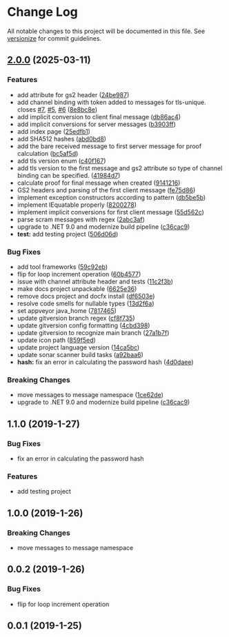 # Change Log

All notable changes to this project will be documented in this file. See [versionize](https://github.com/saintedlama/versionize) for commit guidelines.

<a name="2.0.0"></a>
## [2.0.0](https://www.github.com/ubiety/Ubiety.Scram.Core/releases/tag/v2.0.0) (2025-03-11)

### Features

* add attribute for gs2 header ([24be987](https://www.github.com/ubiety/Ubiety.Scram.Core/commit/24be987c5a50ed178ad1e067ed2464302402b089))
* add channel binding with token added to messages for tls-unique. closes [#7](https://www.github.com/ubiety/Ubiety.Scram.Core/issues/7), [#5](https://www.github.com/ubiety/Ubiety.Scram.Core/issues/5), [#6](https://www.github.com/ubiety/Ubiety.Scram.Core/issues/6) ([8e8bc8e](https://www.github.com/ubiety/Ubiety.Scram.Core/commit/8e8bc8efbde7e6156e3808264b98a18ad493cf29))
* add implicit conversion to client final message ([db86ac4](https://www.github.com/ubiety/Ubiety.Scram.Core/commit/db86ac46c45a92d2aa3c69d661a8b55bb7c0b62e))
* add implicit conversions for server messages ([b3903ff](https://www.github.com/ubiety/Ubiety.Scram.Core/commit/b3903ff80128dd6f0e02d0812a275c0e59dab690))
* add index page ([25edfb1](https://www.github.com/ubiety/Ubiety.Scram.Core/commit/25edfb139ca932700aa30514a40a279582026ad9))
* add SHA512 hashes ([abd0bd8](https://www.github.com/ubiety/Ubiety.Scram.Core/commit/abd0bd8a2151c1bb30f34448a45cae73ef0f6ce8))
* add the bare received message to first server message for proof calculation ([bc5af5d](https://www.github.com/ubiety/Ubiety.Scram.Core/commit/bc5af5db75807a0943a66dfbf74ad8260dfa3cc6))
* add tls version enum ([c40f167](https://www.github.com/ubiety/Ubiety.Scram.Core/commit/c40f1677829339e45cf537c5e72de988dacca81e))
* add tls version to the first message and gs2 attribute so type of channel binding can be specified. ([41984d7](https://www.github.com/ubiety/Ubiety.Scram.Core/commit/41984d73a1bd1ccd66264467c715725ab7776e43))
* calculate proof for final message when created ([9141216](https://www.github.com/ubiety/Ubiety.Scram.Core/commit/9141216ef89de96aa4108eb215eaf8b9777a5024))
* GS2 headers and parsing of the first client message ([fe75d86](https://www.github.com/ubiety/Ubiety.Scram.Core/commit/fe75d86189c8c745e0222a9b9bedc6eec1825d16))
* implement exception constructors according to pattern ([db5be5b](https://www.github.com/ubiety/Ubiety.Scram.Core/commit/db5be5be85cbb601c93ef48f3252556ca206a4d7))
* implement IEquatable properly ([8200278](https://www.github.com/ubiety/Ubiety.Scram.Core/commit/82002786114faa676e69396c70264e8d9818475e))
* implement implicit conversions for first client message ([55d562c](https://www.github.com/ubiety/Ubiety.Scram.Core/commit/55d562c474c4ae087fe8d322484a0ea1ef5320ec))
* parse scram messages with regex ([2abc3af](https://www.github.com/ubiety/Ubiety.Scram.Core/commit/2abc3af25df61a1672fb13ac72a379ca04bb65e1))
* upgrade to .NET 9.0 and modernize build pipeline ([c36cac9](https://www.github.com/ubiety/Ubiety.Scram.Core/commit/c36cac9b203ef5ecdd686d5f2df9cad80807e40b))
* **test:** add testing project ([506d06d](https://www.github.com/ubiety/Ubiety.Scram.Core/commit/506d06d79abb5fa2a0083bde53d99144b5e9cb98))

### Bug Fixes

* add tool frameworks ([59c92eb](https://www.github.com/ubiety/Ubiety.Scram.Core/commit/59c92ebe41aaf8a6fd1af85b8c4b6f7cb7fdad5f))
* flip for loop increment operation ([60b4577](https://www.github.com/ubiety/Ubiety.Scram.Core/commit/60b4577a228d5942ab5506634113ee8947601fba))
* issue with channel attribute header and tests ([11c2f3b](https://www.github.com/ubiety/Ubiety.Scram.Core/commit/11c2f3bfc6cb64ab6da39a06c472c782b595fd01))
* make docs project unpackable ([6625e36](https://www.github.com/ubiety/Ubiety.Scram.Core/commit/6625e36e36d016918012151da28a742151e963ee))
* remove docs project and docfx install ([df6503e](https://www.github.com/ubiety/Ubiety.Scram.Core/commit/df6503e7975a9af7e5dba761c23575b0ca1cd118))
* resolve code smells for nullable types ([13d2f6a](https://www.github.com/ubiety/Ubiety.Scram.Core/commit/13d2f6aedb4b978b3393c235511a08359b7212d3))
* set appveyor java_home ([7817465](https://www.github.com/ubiety/Ubiety.Scram.Core/commit/78174650f5b67ecc3b961d9bf81bfdce641f06e3))
* update gitversion branch regex ([cf8f735](https://www.github.com/ubiety/Ubiety.Scram.Core/commit/cf8f735721f75aae7592378554744271683282e2))
* update gitversion config formatting ([4cbd398](https://www.github.com/ubiety/Ubiety.Scram.Core/commit/4cbd3980de8d7b0ee2c866f55bf293e6df69b0d0))
* update gitversion to recognize main branch ([27a1b7f](https://www.github.com/ubiety/Ubiety.Scram.Core/commit/27a1b7f060644f48689e22704b2311e0393252be))
* update icon path ([859f5ed](https://www.github.com/ubiety/Ubiety.Scram.Core/commit/859f5ed1d86bc610bd64a023d0d051cf6e5b579c))
* update project language version ([14ca5bc](https://www.github.com/ubiety/Ubiety.Scram.Core/commit/14ca5bcb20affc9af842e47d38dc1920abf4d687))
* update sonar scanner build tasks ([a92baa6](https://www.github.com/ubiety/Ubiety.Scram.Core/commit/a92baa60c72d8804fbab78f171e55a0b50e4da00))
* **hash:** fix an error in calculating the password hash ([4d0daee](https://www.github.com/ubiety/Ubiety.Scram.Core/commit/4d0daee78bc659297a3793f3dc7fd2b73e7d3075))

### Breaking Changes

* move messages to message namespace ([1ce62de](https://www.github.com/ubiety/Ubiety.Scram.Core/commit/1ce62de976b83003ac1927f2b306a37781497b6b))
* upgrade to .NET 9.0 and modernize build pipeline ([c36cac9](https://www.github.com/ubiety/Ubiety.Scram.Core/commit/c36cac9b203ef5ecdd686d5f2df9cad80807e40b))

<a name="1.1.0"></a>
## 1.1.0 (2019-1-27)

### Bug Fixes

* fix an error in calculating the password hash

### Features

* add testing project

## 1.0.0 (2019-1-26)

### Breaking Changes

* move messages to message namespace

## 0.0.2 (2019-1-26)

### Bug Fixes

* flip for loop increment operation

## 0.0.1 (2019-1-25)

